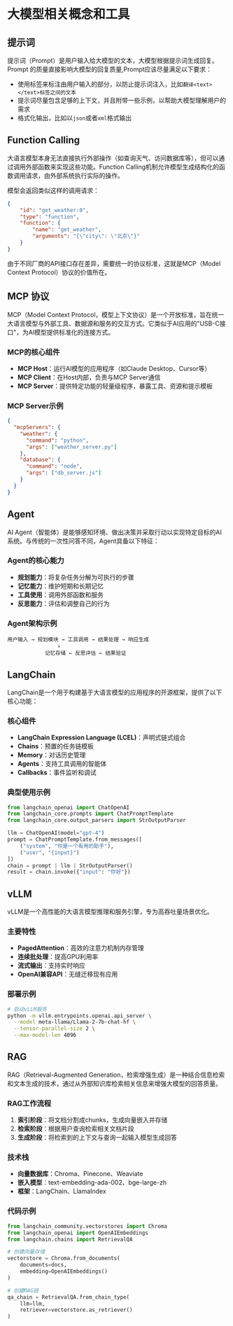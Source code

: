 # 大模型相关概念和工具

## 提示词

提示词（Prompt）是用户输入给大模型的文本，大模型根据提示词生成回复。Prompt 的质量直接影响大模型的回复质量,Prompt应该尽量满足以下要求：

- 使用标签来标注由用户输入的部分，以防止提示词注入，比如`翻译<text></text>标签之间的文本`
- 提示词尽量包含足够的上下文，并且附带一些示例，以帮助大模型理解用户的需求
- 格式化输出，比如以`json`或者`xml`格式输出

## Function Calling

大语言模型本身无法直接执行外部操作（如查询天气、访问数据库等），但可以通过调用外部函数来实现这些功能。Function Calling机制允许模型生成结构化的函数调用请求，由外部系统执行实际的操作。

模型会返回类似这样的调用请求：

```json
{
    "id": "get_weather:0",
    "type": "function",
    "function": {
        "name": "get_weather",
        "arguments": "{\"city\": \"北京\"}"
    }
}
```

由于不同厂商的API接口存在差异，需要统一的协议标准，这就是MCP（Model Context Protocol）协议的价值所在。

## MCP 协议

MCP（Model Context Protocol，模型上下文协议）是一个开放标准，旨在统一大语言模型与外部工具、数据源和服务的交互方式。它类似于AI应用的"USB-C接口"，为AI模型提供标准化的连接方式。

### MCP的核心组件

- **MCP Host**：运行AI模型的应用程序（如Claude Desktop、Cursor等）
- **MCP Client**：在Host内部，负责与MCP Server通信
- **MCP Server**：提供特定功能的轻量级程序，暴露工具、资源和提示模板

### MCP Server示例

```json
{
  "mcpServers": {
    "weather": {
      "command": "python",
      "args": ["weather_server.py"]
    },
    "database": {
      "command": "node",
      "args": ["db_server.js"]
    }
  }
}
```

## Agent

AI Agent（智能体）是能够感知环境、做出决策并采取行动以实现特定目标的AI系统。与传统的一次性问答不同，Agent具备以下特征：

### Agent的核心能力

- **规划能力**：将复杂任务分解为可执行的步骤
- **记忆能力**：维护短期和长期记忆
- **工具使用**：调用外部函数和服务
- **反思能力**：评估和调整自己的行为

### Agent架构示例

```text
用户输入 → 规划模块 → 工具调用 → 结果处理 → 响应生成
                ↓
            记忆存储 ← 反思评估 ← 结果验证
```

## LangChain

LangChain是一个用于构建基于大语言模型的应用程序的开源框架，提供了以下核心功能：

### 核心组件

- **LangChain Expression Language (LCEL)**：声明式链式组合
- **Chains**：预置的任务链模板
- **Memory**：对话历史管理
- **Agents**：支持工具调用的智能体
- **Callbacks**：事件监听和调试

### 典型使用示例

```python
from langchain_openai import ChatOpenAI
from langchain_core.prompts import ChatPromptTemplate
from langchain_core.output_parsers import StrOutputParser

llm = ChatOpenAI(model="gpt-4")
prompt = ChatPromptTemplate.from_messages([
    ("system", "你是一个有用的助手"),
    ("user", "{input}")
])
chain = prompt | llm | StrOutputParser()
result = chain.invoke({"input": "你好"})
```

## vLLM

vLLM是一个高性能的大语言模型推理和服务引擎，专为高吞吐量场景优化。

### 主要特性

- **PagedAttention**：高效的注意力机制内存管理
- **连续批处理**：提高GPU利用率
- **流式输出**：支持实时响应
- **OpenAI兼容API**：无缝迁移现有应用

### 部署示例

```bash
# 启动vLLM服务
python -m vllm.entrypoints.openai.api_server \
  --model meta-llama/Llama-2-7b-chat-hf \
  --tensor-parallel-size 2 \
  --max-model-len 4096
```

## RAG

RAG（Retrieval-Augmented Generation，检索增强生成）是一种结合信息检索和文本生成的技术，通过从外部知识库检索相关信息来增强大模型的回答质量。

### RAG工作流程

1. **索引阶段**：将文档分割成chunks，生成向量嵌入并存储
2. **检索阶段**：根据用户查询检索相关文档片段
3. **生成阶段**：将检索到的上下文与查询一起输入模型生成回答

### 技术栈

- **向量数据库**：Chroma、Pinecone、Weaviate
- **嵌入模型**：text-embedding-ada-002、bge-large-zh
- **框架**：LangChain、LlamaIndex

### 代码示例
```python
from langchain_community.vectorstores import Chroma
from langchain_openai import OpenAIEmbeddings
from langchain.chains import RetrievalQA

# 创建向量存储
vectorstore = Chroma.from_documents(
    documents=docs,
    embedding=OpenAIEmbeddings()
)

# 创建RAG链
qa_chain = RetrievalQA.from_chain_type(
    llm=llm,
    retriever=vectorstore.as_retriever()
)